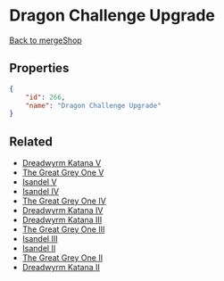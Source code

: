 # Dragon Challenge Upgrade

<no description available>

[Back to mergeShop](../merge-shops.md)

## Properties

```json
{
    "id": 266,
    "name": "Dragon Challenge Upgrade"
}
```

## Related

- [Dreadwyrm Katana V](../items/17312-dreadwyrm-katana-v.md)
- [The Great Grey One V](../items/17318-the-great-grey-one-v.md)
- [Isandel V](../items/17323-isandel-v.md)
- [Isandel IV](../items/17322-isandel-iv.md)
- [The Great Grey One IV](../items/17317-the-great-grey-one-iv.md)
- [Dreadwyrm Katana IV](../items/17311-dreadwyrm-katana-iv.md)
- [Dreadwyrm Katana III](../items/17310-dreadwyrm-katana-iii.md)
- [The Great Grey One III](../items/17316-the-great-grey-one-iii.md)
- [Isandel III](../items/17321-isandel-iii.md)
- [Isandel II](../items/17320-isandel-ii.md)
- [The Great Grey One II](../items/17315-the-great-grey-one-ii.md)
- [Dreadwyrm Katana II](../items/17309-dreadwyrm-katana-ii.md)

